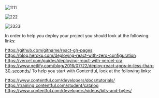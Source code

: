 ![1111](https://user-images.githubusercontent.com/107623602/199079871-552f3585-541e-4269-8c2f-53c3e962af48.png)


![222](https://user-images.githubusercontent.com/107623602/199079905-7051044b-3fd1-40b7-b8be-57e52df9fddb.png)


![3333](https://user-images.githubusercontent.com/107623602/199079959-602e6977-e37b-48ee-95e0-bd54a4e7c468.png)



In order to help you deploy your project you should look at the following links:

https://github.com/gitname/react-gh-pages
https://blog.heroku.com/deploying-react-with-zero-configuration
https://vercel.com/guides/deploying-react-with-vercel-cra
https://www.netlify.com/blog/2016/07/22/deploy-react-apps-in-less-than-30-seconds/
To help you start with Contentful, look at the following links:

https://www.contentful.com/developers/docs/tutorials/
https://training.contentful.com/student/catalog
https://www.contentful.com/developers/videos/bits-and-bytes/
